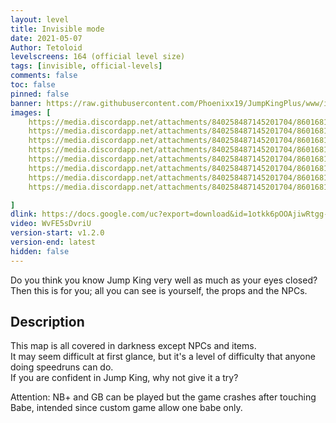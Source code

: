 ```yaml
---
layout: level
title: Invisible mode
date: 2021-05-07
Author: Tetoloid
levelscreens: 164 (official level size)
tags: [invisible, official-levels]
comments: false
toc: false
pinned: false
banner: https://raw.githubusercontent.com/Phoenixx19/JumpKingPlus/www/images/2_banner.png
images: [
    https://media.discordapp.net/attachments/840258487145201704/860168145025368114/001.PNG,
    https://media.discordapp.net/attachments/840258487145201704/860168146274877440/002.PNG,
    https://media.discordapp.net/attachments/840258487145201704/860168147688226866/003.PNG,
    https://media.discordapp.net/attachments/840258487145201704/860168149109964830/004.PNG,
    https://media.discordapp.net/attachments/840258487145201704/860168150347808808/005.PNG,
    https://media.discordapp.net/attachments/840258487145201704/860168151568089098/006.PNG,
    https://media.discordapp.net/attachments/840258487145201704/860168153053134898/007.PNG,
    https://media.discordapp.net/attachments/840258487145201704/860168154448396308/008.PNG,

]
dlink: https://docs.google.com/uc?export=download&id=1otkk6pOOAjiwRtgg-fmmg-McmeOzL_Ja
video: WvFE5sDvriU
version-start: v1.2.0
version-end: latest
hidden: false
---
```


Do you think you know Jump King very well as much as your eyes closed? <br>Then this is for you; all you can see is yourself, the props and the NPCs.

<!-- more -->

<div id="description">
    <h2>Description</h2>
    <p>This map is all covered in darkness except NPCs and items.<br>
    It may seem difficult at first glance, but it's a level of difficulty that anyone doing speedruns can do.<br>
    If you are confident in Jump King, why not give it a try?</p>
    <p>Attention: NB+ and GB can be played but the game crashes after touching Babe, intended since custom game allow one babe only.</p>
</div>